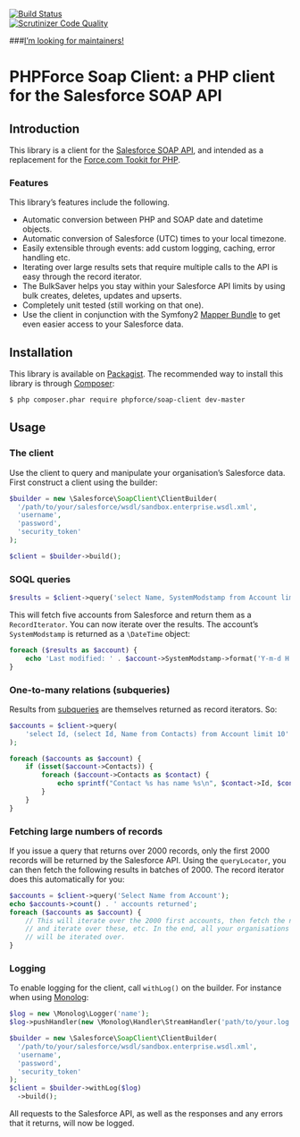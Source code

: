 [![Build Status](https://travis-ci.org/phpforce/soap-client.svg?branch=master)](https://travis-ci.org/phpforce/soap-client)  
[![Scrutinizer Code Quality](https://scrutinizer-ci.com/g/phpforce/soap-client/badges/quality-score.png?b=master)](https://scrutinizer-ci.com/g/phpforce/soap-client/?branch=master)

###[I’m looking for maintainers!](https://github.com/phpforce/soap-client/issues/4)


PHPForce Soap Client: a PHP client for the Salesforce SOAP API
==============================================================

Introduction
------------

This library is a client for the
[Salesforce SOAP API](http://www.salesforce.com/us/developer/docs/api/index.htm),
and intended as a replacement for the
[Force.com Tookit for PHP](http://wiki.developerforce.com/page/Force.com_Toolkit_for_PHP).

### Features

This library’s features include the following.

* Automatic conversion between PHP and SOAP date and datetime objects.
* Automatic conversion of Salesforce (UTC) times to your local timezone.
* Easily extensible through events: add custom logging, caching, error handling etc.
* Iterating over large results sets that require multiple calls to the API
  is easy through the record iterator.
* The BulkSaver helps you stay within your Salesforce API limits by using bulk
  creates, deletes, updates and upserts.
* Completely unit tested (still working on that one).
* Use the client in conjunction with the Symfony2
  [Mapper Bundle](https://github.com/ddeboer/DdeboerSalesforceMapperBundle)
  to get even easier access to your Salesforce data.

Installation
------------

This library is available on [Packagist](http://packagist.org/packages/phpforce/soap-client). 
The recommended way to install this library is through [Composer](http://getcomposer.org):

```bash
$ php composer.phar require phpforce/soap-client dev-master
```

Usage
-----

### The client

Use the client to query and manipulate your organisation’s Salesforce data. First construct a client using the builder:

```php
$builder = new \Salesforce\SoapClient\ClientBuilder(
  '/path/to/your/salesforce/wsdl/sandbox.enterprise.wsdl.xml',
  'username',
  'password',
  'security_token'
);

$client = $builder->build();
```

### SOQL queries

```php
$results = $client->query('select Name, SystemModstamp from Account limit 5');
```

This will fetch five accounts from Salesforce and return them as a
`RecordIterator`. You can now iterate over the results. The account’s
`SystemModstamp` is returned as a `\DateTime` object:

```php
foreach ($results as $account) {
    echo 'Last modified: ' . $account->SystemModstamp->format('Y-m-d H:i:') . "\n";
}
```

### One-to-many relations (subqueries)

Results from [subqueries](http://www.salesforce.com/us/developer/docs/api/Content/sforce_api_calls_soql_select.htm) 
are themselves returned as record iterators. So:

```php
$accounts = $client->query(
    'select Id, (select Id, Name from Contacts) from Account limit 10'
);

foreach ($accounts as $account) {
    if (isset($account->Contacts)) {
        foreach ($account->Contacts as $contact) {
            echo sprintf("Contact %s has name %s\n", $contact->Id, $contact->Name);
        }
    }
}
```

### Fetching large numbers of records

If you issue a query that returns over 2000 records, only the first 2000 records
will be returned by the Salesforce API. Using the `queryLocator`, you can then
fetch the following results in batches of 2000. The record iterator does this
automatically for you:

```php
$accounts = $client->query('Select Name from Account');
echo $accounts->count() . ' accounts returned';
foreach ($accounts as $account) {
    // This will iterate over the 2000 first accounts, then fetch the next 2000
    // and iterate over these, etc. In the end, all your organisations’s accounts
    // will be iterated over.
}
```

### Logging

To enable logging for the client, call `withLog()` on the builder. For instance when using [Monolog](https://github.com/Seldaek/monolog):

```php
$log = new \Monolog\Logger('name');  
$log->pushHandler(new \Monolog\Handler\StreamHandler('path/to/your.log'));

$builder = new \Salesforce\SoapClient\ClientBuilder(
  '/path/to/your/salesforce/wsdl/sandbox.enterprise.wsdl.xml',
  'username',
  'password',
  'security_token'
);
$client = $builder->withLog($log)
  ->build();
```

All requests to the Salesforce API, as well as the responses and any errors that it returns, will now be logged.
